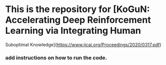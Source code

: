 # This is the repository for [KoGuN: Accelerating Deep Reinforcement Learning via Integrating Human
Suboptimal Knowledge](https://www.ijcai.org/Proceedings/2020/0317.pdf)

### add instructions on how to run the code.
